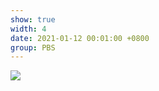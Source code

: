```yaml
---
show: true
width: 4
date: 2021-01-12 00:01:00 +0800
group: PBS
---
```

<div>
    <img data-src="{{ '/assets/img/sph_cuda/sph_surface_bunny.gif' | relative_url }}" class="lazy w-100 rounded" src="{{ '/assets/img/empty_300x200.png' | relative_url }}">
</div>
